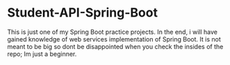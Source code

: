 # Student-API-Spring-Boot
This is just one of my Spring Boot practice projects. In the end, i will have gained knowledge of web services implementation of Spring Boot. It is not meant to be big so dont be disappointed when you check the insides of the repo; Im just a beginner.
